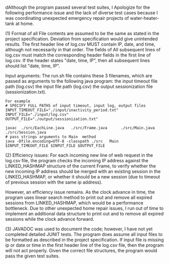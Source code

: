 dAlthough the program passed several test suites, I Apologize for the following performance issue and the lack of diverse test cases because I was coordinating unexpected emergency repair projects of water-heater-tank at home.

(1) Format of all File contents are assumed to be the same as stated in the project specification. Deviation from specification would give unintended results. 
The first header line of log.csv MUST contain IP, date, and time, although not necessarily in that order. 
The fields of All subsequent lines of log.csv must match the corresponding header fields in the first line of log.csv.
If the header states "date, time, IP", then all subsequent lines should list "date, time, IP".

Input arguments: The run.sh file contains these 3 filenames, which are passed as arguments to the following java program:
	the input timeout file path (log.csv)
	the input file path (log.csv)
	the output sessionization file (sessionization.txt).

	For example 
	# SPECIFY FULL PATHS of input timeout, input log, output files
	INPUT_TIMEOUT_FILE="./input/inactivity_period.txt"
	INPUT_FILE="./input/log.csv" 
	OUTPUT_FILE="./output/sessionization.txt" 

	javac  ./src/EachLine.java   ./src/Frame.java      ./src/Main.java      ./src/Session.java
	# pass strings arguments to Main  method
	java -Dfile.encoding=UTF-8 -classpath ./src   Main	$INPUT_TIMEOUT_FILE	$INPUT_FILE	$OUTPUT_FILE

(2) Efficiency issues:
For each incoming new line of web request in the log.csv file, the program checks the incoming IP address against the LINKED_HASHMAP structure of the current Frame, to verify whether the new incoming IP address should be merged with an existing session in the LINKED_HASHMAP, or whether it should be a new session (due to timeout of previous session with the same ip address).

However, an efficiency issue remains. As the clock advance in time, the program uses linear search method to print out and remove all expired sessions from LINKED_HASHMAP, which would be a performance bottleneck. Due to other unexpected home repair issues, I run out of time to implement an  additional data structure  to print out and to remove all expired sessions while the clock advance forward.

(3) JAVADOC was used to document the code; however, I have not yet completed detailed JUNIT tests. The program does assume all input files to be formatted as described in the project specification. If input file is missing ip or date or time in the first header line of the log.csv file, then the program will not act properly. Given the correct file structures, the program would pass the given test suites.
